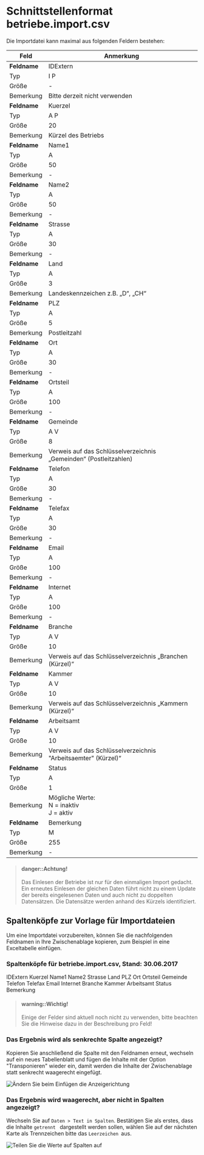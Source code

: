 
# Schnittstellenformat betriebe.import.csv


Die Importdatei kann maximal aus folgenden Feldern bestehen:


Feld|Anmerkung
---|---
**Feldname**|	 IDExtern 
Typ|	 I P 
Größe|	- 
Bemerkung|	 Bitte derzeit nicht verwenden 
**Feldname**|	 Kuerzel
Typ|	 A P 
Größe|	20
Bemerkung|	 Kürzel des Betriebs 
**Feldname**|	 Name1 
Typ|	 A 
Größe|	50
Bemerkung|	- 
**Feldname**|	 Name2 
Typ|	 A 
Größe|	50
Bemerkung|	- 
**Feldname**|	 Strasse 
Typ|	 A 
Größe|	30
Bemerkung|	- 
**Feldname**|	 Land 
Typ|	 A 
Größe|	3
Bemerkung|	 Landeskennzeichen z.B. „D“, „CH“ 
**Feldname**|	 PLZ 
Typ|	 A 
Größe|	5
Bemerkung|	 Postleitzahl 
**Feldname**|	 Ort 
Typ|	 A 
Größe|	30
Bemerkung|	- 
**Feldname**|	 Ortsteil 
Typ|	 A 
Größe|	100
Bemerkung|	- 
**Feldname**|	 Gemeinde 
Typ|	 A V 
Größe|	8
Bemerkung|	Verweis auf das Schlüsselverzeichnis „Gemeinden“ (Postleitzahlen) 
**Feldname**|	 Telefon 
Typ|	 A 
Größe|	30
Bemerkung|	- 
**Feldname**|	 Telefax 
Typ|	 A 
Größe|	30
Bemerkung|	- 
**Feldname**|	 Email 
Typ|	 A 
Größe|	100
Bemerkung|	- 
**Feldname**|	 Internet 
Typ|	 A 
Größe|	100
Bemerkung|	- 
**Feldname**|	 Branche 
Typ|	 A V 
Größe|	10
Bemerkung|	Verweis auf das Schlüsselverzeichnis „Branchen (Kürzel)“
**Feldname**|	 Kammer 
Typ|	 A V 
Größe|	10
Bemerkung|	Verweis auf das Schlüsselverzeichnis „Kammern (Kürzel)“
**Feldname**|	 Arbeitsamt 
Typ|	 A V 
Größe|	10
Bemerkung|	Verweis auf das Schlüsselverzeichnis "Arbeitsaemter" (Kürzel)“
**Feldname**|	 Status 
Typ|	 A 
Größe|	1
Bemerkung|	Mögliche Werte:<br/>N = inaktiv<br/>J = aktiv
**Feldname**|	Bemerkung
Typ|	 M 
Größe|	255
Bemerkung|	-



> #### danger::Achtung!
>
> Das Einlesen der Betriebe ist nur für den einmaligen Import gedacht. Ein erneutes Einlesen der gleichen Daten führt nicht zu einem Update der bereits eingelesenen Daten und auch nicht zu doppelten Datensätzen. Die Datensätze werden anhand des Kürzels identifiziert.


## Spaltenköpfe zur Vorlage für Importdateien

Um eine Importdatei vorzubereiten, können Sie die nachfolgenden Feldnamen in Ihre Zwischenablage kopieren, zum Beispiel in eine Exceltabelle einfügen. 

### Spaltenköpfe für betriebe.import.csv, Stand: 30.06.2017





 IDExtern 
 Kuerzel
 Name1 
 Name2 
 Strasse 
 Land 
 PLZ 
 Ort 
 Ortsteil 
 Gemeinde 
 Telefon 
 Telefax 
 Email 
 Internet 
 Branche 
 Kammer 
 Arbeitsamt 
 Status 
Bemerkung


> #### warning::Wichtig!
>
> Einige der Felder sind aktuell noch nicht zu verwenden, bitte beachten Sie die Hinweise dazu in der Beschreibung pro Feld!








### Das Ergebnis wird als senkrechte Spalte angezeigt?

Kopieren Sie anschließend die Spalte mit den Feldnamen erneut, wechseln auf ein neues Tabellenblatt und fügen die Inhalte mit der Option "Transponieren" wieder ein, damit werden die Inhalte der Zwischenablage statt senkrecht waagerecht eingefügt.

![Ändern Sie beim Einfügen die Anzeigerichtung](/assets/images/importe/magimp-8.png)

### Das Ergebnis wird waagerecht, aber nicht in Spalten angezeigt?

Wechseln Sie auf `Daten > Text in Spalten`. Bestätigen Sie als erstes, dass die Inhalte `getrennt ` dargestellt werden sollen, wählen Sie auf der nächsten Karte als Trennzeichen bitte das ``Leerzeichen ``aus.

![Teilen Sie die Werte auf Spalten auf](/assets/images/importe/magimp-9.png)



